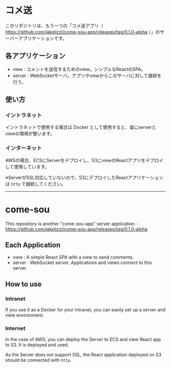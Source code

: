 # コメ送

このリポジトリは、もう一つの「コメ送アプリ（ https://github.com/jakelizzI/come-sou-app/releases/tag/0.1.0-alpha ）」のサーバーアプリケーションです。

## 各アプリケーション

- view : コメントを送信するためのview。シンプルなReactのSPA。
- server : WebSocketサーバ。アプリやviewからこのサーバに対して接続を行う。

## 使い方

### イントラネット

イントラネットで使用する場合は Docker として使用すると、楽にserverとviewの環境が整います。

### インターネット

AWSの場合、ECSにServerをデプロイし、S3にviewのReactアプリをデプロイして使用しています。

※ServerがSSL対応していないので、S3にデプロイしたReactアプリケーションは `http` で接続してください。

---

# come-sou

This repository is another "come-sou-app" server application. : https://github.com/jakelizzI/come-sou-app/releases/tag/0.1.0-alpha

## Each Application

- view : A simple React SPA with a view to send comments.
- server : WebSocket server. Applications and views connect to this server.

## How to use

### Intranet

If you use it as a Docker for your intranet, you can easily set up a server and view environment.

### Internet

In the case of AWS, you can deploy the Server to ECS and view React app to S3. It is deployed and used.

As the Server does not support SSL, the React application deployed on S3 should be connected with `http`.
